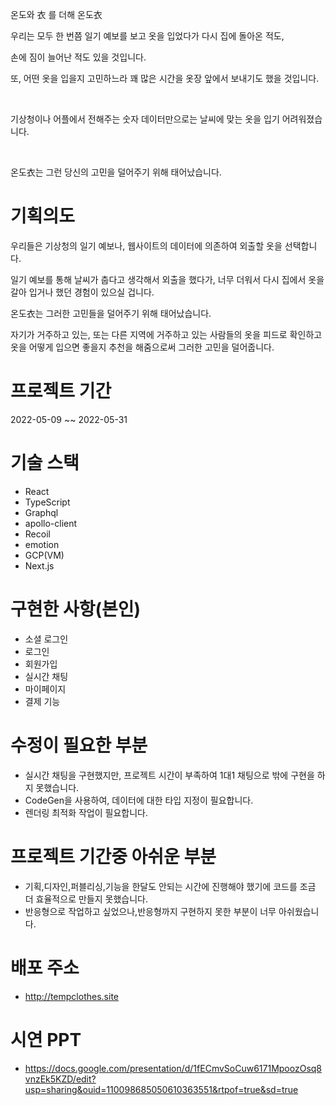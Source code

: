 온도와 衣 를 더해 온도衣​

우리는 모두 한 번쯤 일기 예보를 보고 옷을 입었다가 다시 집에 돌아온 적도, ​

손에 짐이 늘어난 적도 있을 것입니다.​

또, 어떤 옷을 입을지 고민하느라 꽤 많은 시간을 옷장 앞에서 보내기도 했을 것입니다.​

​

기상청이나 어플에서 전해주는 숫자 데이터만으로는 날씨에 맞는 옷을 입기 어려워졌습니다.​

​

온도衣는 그런 당신의 고민을 덜어주기 위해 태어났습니다.​

# 기획의도
우리들은 기상청의 일기 예보나, 웹사이트의 데이터에 의존하여 외출할 옷을 선택합니다.

일기 예보를 통해 날씨가 춥다고 생각해서 외출을 했다가, 너무 더워서 다시 집에서 옷을 갈아 입거나 했던 경험이 있으실 겁니다.

온도衣는 그러한 고민들을 덜어주기 위해 태어났습니다.

자기가 거주하고 있는, 또는 다른 지역에 거주하고 있는 사람들의 옷을 피드로 확인하고 옷을 어떻게 입으면 좋을지 추천을 해줌으로써 그러한 고민을 덜어줍니다.

# 프로젝트 기간
2022-05-09 ~~ 2022-05-31

# 기술 스택
- React
- TypeScript
- Graphql
- apollo-client
- Recoil
- emotion
- GCP(VM)
- Next.js

# 구현한 사항(본인)
- 소셜 로그인
- 로그인
- 회원가입
- 실시간 채팅
- 마이페이지
- 결제 기능

# 수정이 필요한 부분
- 실시간 채팅을 구현했지만, 프로젝트 시간이 부족하여 1대1 채팅으로 밖에 구현을 하지 못했습니다.
- CodeGen을 사용하여, 데이터에 대한 타입 지정이 필요합니다.
- 렌더링 최적화 작업이 필요합니다.

# 프로젝트 기간중 아쉬운 부분
- 기획,디자인,퍼블리싱,기능을 한달도 안되는 시간에 진행해야 했기에 코드를 조금 더 효율적으로 만들지 못했습니다.
- 반응형으로 작업하고 싶었으나,반응형까지 구현하지 못한 부분이 너무 아쉬웠습니다.

# 배포 주소
- http://tempclothes.site

# 시연 PPT
- https://docs.google.com/presentation/d/1fECmvSoCuw6171MpoozOsq8vnzEk5KZD/edit?usp=sharing&ouid=110098685050610363551&rtpof=true&sd=true



